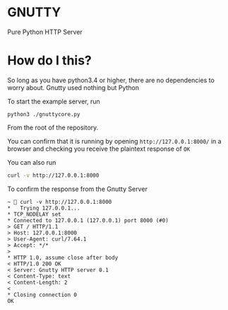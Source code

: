 # GNUTTY
Pure Python HTTP Server

# How do I  this?
So long as you have python3.4 or higher, there are no
dependencies to worry about. Gnutty used nothing but Python

To start the example server, run
```
python3 ./gnuttycore.py
```
From the root of the repository.

You can confirm that it is running by opening
`http://127.0.0.1:8000/` in a browser and checking you
receive the plaintext response of `OK`

You can also run
```bash
curl -v http://127.0.0.1:8000
```
To confirm the response from the Gnutty Server
```
~  curl -v http://127.0.0.1:8000
*   Trying 127.0.0.1...
* TCP_NODELAY set
* Connected to 127.0.0.1 (127.0.0.1) port 8000 (#0)
> GET / HTTP/1.1
> Host: 127.0.0.1:8000
> User-Agent: curl/7.64.1
> Accept: */*
>
* HTTP 1.0, assume close after body
< HTTP/1.0 200 OK
< Server: Gnutty HTTP server 0.1
< Content-Type: text
< Content-Length: 2
<
* Closing connection 0
OK
```
